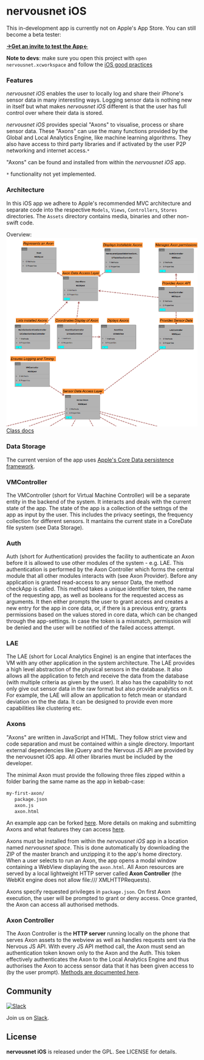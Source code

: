 # nervousnet iOS

This in-development app is currently not on Apple's App Store. You can still become a beta tester:

__[→Get an invite to test the App←](http://eepurl.com/bYfGFP)__

__Note to devs__: make sure you open this project with `open nervousnet.xcworkspace` and follow the [iOS good practices](https://github.com/futurice/ios-good-practices)

### Features
_nervousnet iOS_ enables the user to locally log and share their iPhone's sensor data in many interesting ways. Logging sensor data is nothing new in itself but what makes _nervousnet iOS_ different is that the user has full control over where their data is stored.

_nervousnet iOS_ provides special "Axons" to visualise, process or share sensor data. These "Axons" can use the many functions provided by the Global and Local Analytics Engine, like machine learning algorithms. They also have access to third party libraries and if activated by the user P2P networking and internet access.`*`

"Axons" can be found and installed from within the _nervousnet iOS_ app.

`*` functionality not yet implemented.

### Architecture
In this iOS app we adhere to Apple's recommended MVC architecture and separate code into the respective `Models`, `Views`, `Controllers`, `Stores` directories. The `Assets` directory contains media, binaries and other non-swift code.

Overview:
 [![app](docs/ios_app_arch.png)](docs/nervousnet-iOS.ddsketch/QuickLook/Preview.pdf)
[Class docs](http://nervousnet.github.io/nervousnet-iOS/docs/jazzy/)


### Data Storage
The current version of the app uses [Apple's Core Data persistence framework](https://developer.apple.com/library/watchos/documentation/Cocoa/Conceptual/CoreData/index.html).

### VMController
The VMController (short for Virtual Machine Controller) will be a separate entity in the backend of the system.
It interacts and deals with the current state of the app. The state of the app is a collection of the settngs of the app as input by the user. This includes the privacy seetings,
the frequency collection for different sensors. It mantains the current state in a CoreDate file system (see Data Storage).


### Auth
Auth (short for Authentication) provides the facility to authenticate an Axon before it is allowed to use other modules of the system - e.g. LAE. This authentication is performed by the Axon Controller which forms the central module that all other modules interacts with (see Axon Provider).
    Before any application is granted read-access to any sensor Data, the method checkApp is called. This method takes a unique identifier token, the name of the requesting app, as well as booleans for the requested access as arguments. It then either prompts the user to grant access and creates a new entry for the app in core data, or, if there is a previous entry, grants permissions based on the values stored in core data, which can be changed through the app-settings. In case the token is a mismatch, permission will be denied and the user will be notified of the failed access attempt.


### LAE
The LAE (short for Local Analytics Engine) is an engine that interfaces the VM with any other application in the system architecture.
   The LAE provides a high level abstraction of the physical sensors in the database.
   It also allows all the application to fetch and receive the data from the database (with multiple criteria as given by the user).
   It also has the capability to not only give out sensor data in the raw format but also provide analytics on it. For example, the LAE will allow an application to fetch
   mean or standard deviation on the the data. It can be designed to provide even more capabilities like clustering etc.


### Axons
"Axons" are written in JavaScript and HTML. They follow strict view and code separation and must be contained within a single directory. Important external dependencies like jQuery and the Nervous JS API are provided by the nervousnet iOS app. All other libraries must be included by the developer.

The minimal Axon must provide the following three files zipped within a folder baring the same name as the app in kebab-case:
```
my-first-axon/
   package.json
   axon.js
   axon.html
```
An example app can be forked [here](https://github.com/bitmorse/axon-one). More details on making and submitting Axons and what features they can access [here](https://github.com/nervousnet/nervousnet-axons/blob/master/README.md).

Axons must be installed from within the _nervousnet iOS_ app in a location named _nervousnet space_. This is done automatically by downloading the ZIP of the master branch and unzipping it to the app's home directory. When a user selects to run an Axon, the app opens a modal window containing a WebView displaying the `axon.html`. All Axon resources are served by a local lightweight HTTP server called __Axon Controller__ (the WebKit engine does not allow file:/// XMLHTTPRequests).

Axons specify requested privileges in `package.json`. On first Axon execution, the user will be prompted to grant or deny access. Once granted, the Axon can access all authorised methods.


### Axon Controller
The Axon Controller is the __HTTP server__ running locally on the phone that serves Axon assets to the webview as well as handles requests sent via the Nervous JS API. With every JS API method call, the Axon must send an authentication token known only to the Axon and the Auth. This token effectively authenticates the Axon to the Local Analytics Engine and thus authorises the Axon to access sensor data that it has been given access to (by the user prompt). [Methods are documented here](https://github.com/nervousnet/nervousnet-axons/blob/master/README.md).


## Community

[![Slack](http://s13.postimg.org/ybwy92ktf/Slack.png)](https://nervousnet.slack.com)

Join us on [Slack](https://nervousnet.slack.com).

License
-------

**nervousnet iOS** is released under the GPL. See LICENSE for details.
